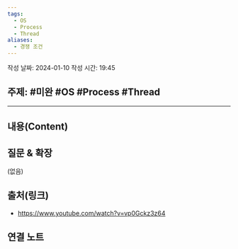 ```yaml
---
tags:
  - OS
  - Process
  - Thread
aliases:
  - 경쟁 조건
---
```

작성 날짜: 2024-01-10
작성 시간: 19:45

## 주제: #미완 #OS #Process #Thread 

----
## 내용(Content)


## 질문 & 확장

(없음)

## 출처(링크)
- https://www.youtube.com/watch?v=vp0Gckz3z64

## 연결 노트










